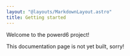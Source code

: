 ```yaml
---
layout: "@layouts/MarkdownLayout.astro"
title: Getting started
---
```

Welcome to the powerd6 project!

This documentation page is not yet built, sorry!